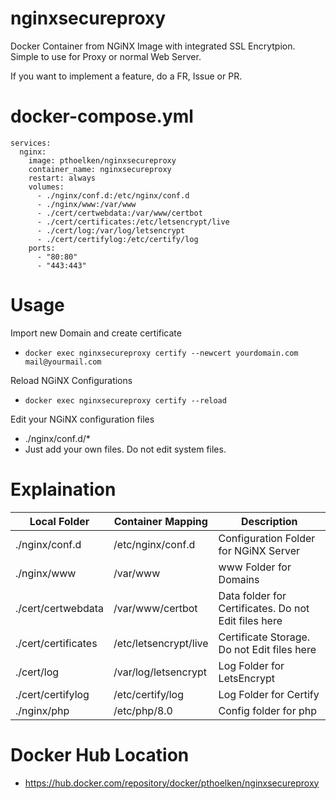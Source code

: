 # nginxsecureproxy
Docker Container from NGiNX Image with integrated SSL Encrytpion. Simple to use for Proxy or normal Web Server.

If you want to implement a feature, do a FR, Issue or PR. 

# docker-compose.yml

```version: '3.4'
services:
  nginx:
    image: pthoelken/nginxsecureproxy
    container_name: nginxsecureproxy
    restart: always
    volumes:
      - ./nginx/conf.d:/etc/nginx/conf.d
      - ./nginx/www:/var/www
      - ./cert/certwebdata:/var/www/certbot
      - ./cert/certificates:/etc/letsencrypt/live
      - ./cert/log:/var/log/letsencrypt
      - ./cert/certifylog:/etc/certify/log
    ports:
      - "80:80"
      - "443:443"
```

# Usage
Import new Domain and create certificate
- `docker exec nginxsecureproxy certify --newcert yourdomain.com mail@yourmail.com`

Reload NGiNX Configurations
- `docker exec nginxsecureproxy certify --reload`

Edit your NGiNX configuration files
- ./nginx/conf.d/*
- Just add your own files. Do not edit system files.

# Explaination

| Local Folder      | Container Mapping | Description |
| ----------- | ----------- | ----------- |
| ./nginx/conf.d      | /etc/nginx/conf.d       | Configuration Folder for NGiNX Server      |
| ./nginx/www   | /var/www        | www Folder for Domains        |
| ./cert/certwebdata   | /var/www/certbot        | Data folder for Certificates. Do not Edit files here        |
| ./cert/certificates   | /etc/letsencrypt/live        | Certificate Storage. Do not Edit files here        |
| ./cert/log   | /var/log/letsencrypt        | Log Folder for LetsEncrypt        |
| ./cert/certifylog   | /etc/certify/log        | Log Folder for Certify        |
| ./nginx/php | /etc/php/8.0 | Config folder for php |

# Docker Hub Location
- https://hub.docker.com/repository/docker/pthoelken/nginxsecureproxy